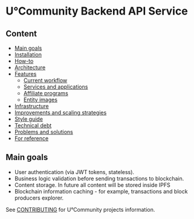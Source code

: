 # U°Community Backend API Service


## Content
* [Main goals](#main-goals)
* [Installation](documentation/INSTALLATION.md)
* [How-to](documentation/HOW_TO.md)
* [Architecture](documentation/ARCHITECTURE.md)
* [Features](documentation/features)
    * [Current workflow](documentation/features/CURRENT_WORKFLOW.md)
    * [Services and applications](documentation/features/SERVICES_AND_APPLICATIONS.md)
    * [Affiliate programs](documentation/features/AFFILIATE_PROGRAMS.md)
    * [Entity images](documentation/features/ENTITY_IMAGES.md)
* [Infrastructure](documentation/INFRASTRUCTURE.md)
* [Improvements and scaling strategies](documentation/IMPROVEMENTS_AND_SCALING_STRATEGIES.md)
* [Style guide](documentation/STYLE_GUIDE.md)
* [Technical debt](documentation/TECHNICAL_DEBT.md)
* [Problems and solutions](documentation/PROBLEMS_AND_SOLUTIONS.md)
* [For reference](documentation/FOR_REFERENCE.md)

## Main goals

* User authentication (via JWT tokens, stateless).
* Business logic validation before sending transactions to blockchain.
* Content storage. In future all content will be stored inside IPFS
* Blockchain information caching - for example, transactions and block producers explorer.


See [CONTRIBUTING](../../../uos.docs/blob/master/CONTRIBUTING.md) for U°Community projects information.
